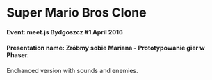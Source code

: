 # Super Mario Bros Clone 
#### Event: meet.js Bydgoszcz #1 April 2016
#### Presentation name: Zróbmy sobie Mariana - Prototypowanie gier w Phaser.

Enchanced version with sounds and enemies.
